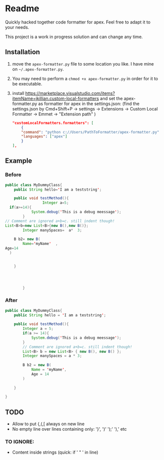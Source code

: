# Readme

Quickly hacked together code formatter for apex.
Feel free to adapt it to your needs.

This project is a work in progress solution and can change any time.

## Installation

1. move the `apex-formatter.py` file to some location you like. I have mine on `~/.apex-formatter.py`.

1. You may need to perform a `chmod +x apex-formatter.py` in order for it to be executable.

1. install https://marketplace.visualstudio.com/items?itemName=jkillian.custom-local-formatters
and set the apex-formatter.py as formatter for apex in the settings.json:
(find the settings.json by Cmd+Shift+P -> settings -> Extensions -> Custom Local Formatter -> Emmet -> "Extension path" )

    ```json
    "customLocalFormatters.formatters": [
        {
        "command": "python c://Users/PathToFormatter/apex-formatter.py",
        "languages": ["apex"]
        }
    ],
    ```

## Example

### Before
```java
public class MyDummyClass{
    public String hello='I am a teststring';

    public void testMethod(){
                 Integer a=5;
  if(a>=14){
            System.debug('This is a debug meessage');
        }
// Comment are ignored a+b=c. still indent though!
List<B>b=new List<B>{new B(),new B()};
        Integer manySpaces=  a*  3;
    
    B b2= new B(
        Name='myName'  ,
Age=14
  )
    

    }




        }

```

### After

```java
public class MyDummyClass{
    public String hello = 'I am a teststring';
    
    public void testMethod(){
        Integer a = 5;
        if(a >= 14){
            System.debug('This is a debug meessage');
        }
        // Comment are ignored a+b=c. still indent though!
        List<B> b = new List<B> { new B(), new B() };
        Integer manySpaces = a * 3;
        
        B b2 = new B(
            Name = 'myName',
            Age = 14
        )
        
    }
    
}
```

## TODO

- Allow to put {,(,[ always on new line
- No empty line over lines containing only: '}', ')' ');' '),' etc
    
### TO IGNORE:
- Content inside strings (quick: if ' " ' in line)
